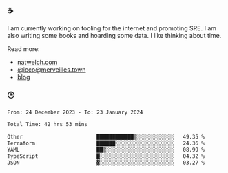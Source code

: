 ### ☕

I am currently working on tooling for the internet and promoting SRE. I am also writing some books and hoarding some data. I like thinking about time. 

Read more:

 - [natwelch.com](https://natwelch.com)
 - [@icco@merveilles.town](https://merveilles.town/@icco)
 - [blog](https://writing.natwelch.com)

### 🕒

<!--START_SECTION:waka-->

```txt
From: 24 December 2023 - To: 23 January 2024

Total Time: 42 hrs 53 mins

Other                        ████████████▒░░░░░░░░░░░░   49.35 %
Terraform                    ██████░░░░░░░░░░░░░░░░░░░   24.36 %
YAML                         ██▒░░░░░░░░░░░░░░░░░░░░░░   08.99 %
TypeScript                   █░░░░░░░░░░░░░░░░░░░░░░░░   04.32 %
JSON                         ▓░░░░░░░░░░░░░░░░░░░░░░░░   03.27 %
```

<!--END_SECTION:waka-->

